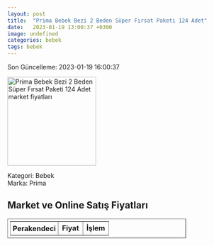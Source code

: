 ```yaml
---
layout: post
title:  "Prima Bebek Bezi 2 Beden Süper Fırsat Paketi 124 Adet"
date:   2023-01-19 13:00:37 +0300
image: undefined
categories: bebek
tags: bebek
---
```


Son Güncelleme: 2023-01-19 16:00:37

<img src="undefined" width="200" alt="Prima Bebek Bezi 2 Beden Süper Fırsat Paketi 124 Adet market fiyatları" />

Kategori: Bebek
<br />
Marka: Prima

<h2>Market ve Online Satış Fiyatları</h2>

<table border="1" style="padding: 5px;width:80%;">
  <tr>
    <td style="padding: 5px;"><strong>Perakendeci</strong></td>
    <td><strong>Fiyat</strong></td>
    <td><strong>İşlem</strong></td>
  </tr>
  
</table>
